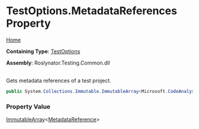 # TestOptions\.MetadataReferences Property

[Home](../../../../README.md)

**Containing Type**: [TestOptions](../README.md)

**Assembly**: Roslynator\.Testing\.Common\.dll

\
Gets metadata references of a test project\.

```csharp
public System.Collections.Immutable.ImmutableArray<Microsoft.CodeAnalysis.MetadataReference> MetadataReferences { get; protected set; }
```

### Property Value

[ImmutableArray](https://docs.microsoft.com/en-us/dotnet/api/system.collections.immutable.immutablearray-1)\<[MetadataReference](https://docs.microsoft.com/en-us/dotnet/api/microsoft.codeanalysis.metadatareference)>


